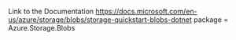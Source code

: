 ﻿Link to the Documentation
https://docs.microsoft.com/en-us/azure/storage/blobs/storage-quickstart-blobs-dotnet
package =  Azure.Storage.Blobs